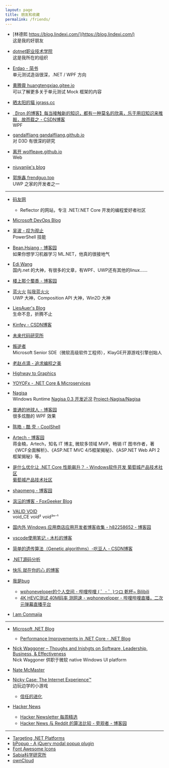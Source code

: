 ```yaml
---
layout: page
title: 朋友和收藏
permalink: /friends/
---
```


- [林德熙 https://blog.lindexi.com/](https://blog.lindexi.com/)  
    这是我的好朋友

- [dotnet职业技术学院](https://dotnet-campus.github.io/)  
    这是我所在的组织

- [Erdao - 简书](https://www.jianshu.com/u/e51c5543bb4b)  
    单元测试造诣很深，.NET / WPF 方向

- [黄腾霄 huangtengxiao.gitee.io](https://huangtengxiao.gitee.io/)  
    可以了解更多关于单元测试 Mock 框架的内容

- [晒太阳的猫 jgrass.cc](http://jgrass.cc/)

- [【Iron 的博客】每当接触新的知识，都有一种莫名的欣喜，乐于用旧知识来推敲，故而载之 - CSDN博客](https://blog.csdn.net/Iron_Ye)  
    WPF

- [gandalfliang gandalfliang.github.io](https://gandalfliang.github.io/)  
    对 D3D 有很深的研究

- [离开 wolfleave.github.io](https://wolfleave.github.io/)  
    Web

- [niuyanjie's blog](http://niuyanjie.gitee.io/blog/)

- [郭施鑫 frendguo.top](http://frendguo.top/)  
    UWP 之家的开发者之一

---

- [码友网](https://codedefault.com/)
    - Reflector 的网站，专注 .NET/.NET Core 开发的编程爱好者社区

- [Microsoft DevOps Blog](https://blogs.msdn.microsoft.com/devops/)

- [吴波 - 叹为观止](http://blog.vichamp.com/)  
    PowerShell 技能

- [Bean.Hsiang - 博客园](http://www.cnblogs.com/BeanHsiang/)  
    如果你想学习机器学习 ML.NET，他真的很接地气

- [Edi Wang](http://edi.wang/)  
    国内.net 的大神，有很多的文章，有WPF、UWP还有其他的linux……

- [楼上那个蜀黍 - 博客园](https://www.cnblogs.com/manupstairs/)

- [蓝火火](https://blog.ultrabluefire.cn/) [叫我蓝火火](https://www.cnblogs.com/blue-fire/)  
    UWP 大神，Composition API 大神，Win2D 大神

- [LiesAuer's Blog](http://www.liesauer.net/)  
    生命不息，折腾不止

- [Kinfey - CSDN博客](https://blog.csdn.net/kinfey)

- [未来代码研究所](http://blog.atelier39.org/)

- [叛逆者](https://www.zhihu.com/people/minmin.gong/activities)  
    Microsoft Senior SDE（微软高级软件工程师），KlayGE开源游戏引擎创始人

- [老赵点滴 - 追求编程之美](http://blog.zhaojie.me/)

- [Highway to Graphics](https://zhuanlan.zhihu.com/highwaytographics)

- [YOYOFx - .NET Core & Microservices](http://blog.microservice4.net/)

- [Nagisa](http://i.pcbeta.com/home.php?mod=space&uid=3887572&do=thread&type=reply&view=me&from=space)  
    Windows Runtime [Nagisa 0.3 开发近况](http://bbs.pcbeta.com/viewthread-1778794-1-1.html) [Project-Nagisa/Nagisa](https://github.com/Project-Nagisa/Nagisa)

- [普通的地球人 - 博客园](https://www.cnblogs.com/tsliwei/default.html?page=1)  
    很多炫酷的 WPF 效果

- [陈皓 - 酷 壳 - CoolShell](https://coolshell.cn/articles/author/haoel)

- [Artech - 博客园](http://www.cnblogs.com/artech/)  
    蒋金楠，Artech，知名 IT 博主, 微软多领域 MVP，畅销 IT 图书作者，著《WCF全面解析》、《ASP.NET MVC 4/5框架揭秘》、《ASP.NET Web API 2框架揭秘》等。

- [是什么优化让 .NET Core 性能飙升？ - Windows软件开发 葡萄城产品技术社区](http://gcdn.gcpowertools.com.cn/showtopic-38305-1-1.html)  
  [葡萄城产品技术社区](http://gcdn.gcpowertools.com.cn/forum.php)

- [shaomeng - 博客园](http://www.cnblogs.com/shaomeng)

- [沨沄的博客 - FoxGeeker Blog](http://ifoxfactory.com/)

- [VALID VOID](https://validvoid.net/)  
    void_CE void² void²ⁿ⁻¹

- [国内外 Windows 应用商店应用开发者博客收集 - h82258652 - 博客园](http://www.cnblogs.com/h82258652/p/4909957.html)

- [vscode使用笔记 - 木杉的博客](http://mushanshitiancai.github.io/2017/01/07/tools/vscode%E4%BD%BF%E7%94%A8%E7%AC%94%E8%AE%B0/)

- [简单的遗传算法（Genetic algorithms）-吃豆人 - CSDN博客](http://blog.csdn.net/u013564276/article/details/53470049)

- [.NET源码分析](https://zhuanlan.zhihu.com/sscli)

- [快乐 就在你的心 的博客](https://kljzndx.github.io/My-Blog/)

- [我是bug](https://bug.ge/)
    - [wphoneveloper的个人空间 - 哔哩哔哩 ( ゜- ゜)つロ 乾杯~ Bilibili](https://space.bilibili.com/25828081/)
    - [4K HEVC测试 40M码率 测网速 - wphoneveloper - 哔哩哔哩直播，二次元弹幕直播平台](https://live.bilibili.com/1629664)

- [I am Conmajia](https://www.cnblogs.com/conmajia/)

---

- [Microsoft .NET Blog](https://blogs.msdn.microsoft.com/dotnet/)
    - [Performance Improvements in .NET Core - .NET Blog](https://blogs.msdn.microsoft.com/dotnet/2017/06/07/performance-improvements-in-net-core/)

- [Nick Waggoner – Thoughs and Inishgts on Software, Leadership, Business, & Effectiveness](http://www.nickwaggoner.com/)  
    Nick Waggoner 供职于微软 native Windows UI platform

- [Nate McMaster](https://www.natemcmaster.com/)

- [Nicky Case: The Internet Experience™](http://ncase.me/)  
    边玩边学的小游戏
    - [信任的进化](https://www.sekai.co/trust/)

- [Hacker News](https://news.ycombinator.com/)
    - [Hacker Newsletter 每周精选](https://www.hackernewsletter.com/)
    - [Hacker News 与 Reddit 的算法比较 - 旁观者 - 博客园](http://www.cnblogs.com/zhengyun_ustc/archive/2010/12/15/amir.html)

---

- [Targeting .NET Platforms](https://www.microsoft.com/net/targeting)
- [bPopup - A jQuery modal popup plugin](http://dinbror.dk/bpopup/)
- [Font Awesome Icons](http://fontawesome.io/icons/)
- [Sabia科学研究所](https://www.sabia.cc/)
- [ownCloud](https://doc.owncloud.org/)
